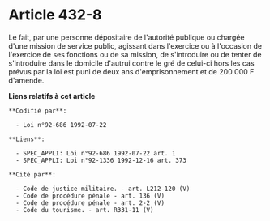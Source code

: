 # Article 432-8

Le fait, par une personne dépositaire de l'autorité publique ou chargée d'une mission de service public, agissant dans
l'exercice ou à l'occasion de l'exercice de ses fonctions ou de sa mission, de s'introduire ou de tenter de s'introduire dans
le domicile d'autrui contre le gré de celui-ci hors les cas prévus par la loi est puni de deux ans d'emprisonnement et de 200
000 F d'amende.

**Liens relatifs à cet article**

	**Codifié par**:

	  - Loi n°92-686 1992-07-22

	**Liens**:

	  - SPEC_APPLI: Loi n°92-686 1992-07-22 art. 1
	  - SPEC_APPLI: Loi n°92-1336 1992-12-16 art. 373

	**Cité par**:

	  - Code de justice militaire. - art. L212-120 (V)
	  - Code de procédure pénale - art. 136 (V)
	  - Code de procédure pénale - art. 2-2 (V)
	  - Code du tourisme. - art. R331-11 (V)
